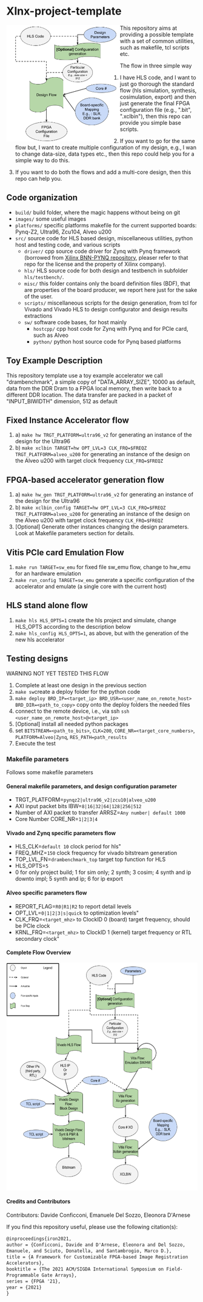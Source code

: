 
# Xlnx-project-template

<img align="left" src="images/xlnx-project-template-flow-simplified.png" alt="Simplified Flow" width="300"/>

This repository aims at providing a possible template with a set of common utilities, such as makefile, tcl scripts etc.

The flow in three simple way

1. I have HLS code, and I want to just go thorough the standard flow (hls simulation, synthesis, cosimulation, export) and then just generate the final FPGA configuration file (e.g., ".bit", ".xclbin"), then this repo can provide you simple base scripts.

2. If you want to go for the same flow but, I want to create multiple configuration of my design, e.g., I wan to change data-size, data types etc., then this repo could help you for a simple way to do this.

3. If you want to do both the flows and add a multi-core design, then  this repo can help you.




## Code organization
* `build/` build folder, where the magic happens without being on git
* `images/` some useful images
* `platforms/` specific platforms makefile for the current supported boards: Pynq-Z2, Ultra96, Zcu104, Alveo u200
* `src/` source code for HLS based design, miscellaneous utilities, python host and testing code, and various scripts
  * `driver/` cpp source code driver for Zynq with Pynq framework (borrowed from [Xilinx BNN-PYNQ repository](https://github.com/Xilinx/BNN-PYNQ), pleaser refer to that repo for the license and the property of Xilinx company).
  * `hls/` HLS source code for both design and testbench in subfolder `hls/testbench/`.
  * `misc/` this folder contains only the board definition files (BDF), that are properties of the board producer, we report here just for the sake of the user.
  * `scripts/` miscellaneous scripts for the design generation, from tcl for Vivado and Vivado HLS to design configurator and design results extractions
  * `sw/` software code bases, for host mainly
    * `hostcpp/` cpp host code for Zynq with Pynq and for PCIe card, such as Alveo
    * `python/` python host source code for Pynq based platforms

## Toy Example Description
This repository template use a toy example accelerator we call "drambenchmark", a simple copy of "DATA_ARRAY_SIZE", 10000 as default, data from the DDR Dram to a FPGA local memory, then write back to a different DDR location. The data transfer are packed in a packet of "INPUT_BIWIDTH" dimension, 512 as default

## Fixed Instance Accelerator flow

1. a) `make hw TRGT_PLATFORM=ultra96_v2` for generating an instance of the design for the Ultra96
1. b) `make xclbin TARGET=hw OPT_LVL=3 CLK_FRQ=$FREQZ TRGT_PLATFORM=alveo_u200`  for generating an instance of the design on the Alveo u200 with target clock frequency `CLK_FRQ=$FREQZ`

## FPGA-based accelerator generation flow

1. a) `make hw_gen TRGT_PLATFORM=ultra96_v2` for generating an instance of the design for the Ultra96
1. b) `make xclbin_config TARGET=hw OPT_LVL=3 CLK_FRQ=$FREQZ TRGT_PLATFORM=alveo_u200`  for generating an instance of the design on the Alveo u200 with target clock frequency `CLK_FRQ=$FREQZ`
2. [Optional] Generate other instances changing the design parameters. Look at Makefile parameters section for details.

## Vitis PCIe card Emulation Flow
1. `make run TARGET=sw_emu` for fixed file sw_emu flow, change to hw_emu for an hardware emulation
2. `make run_config TARGET=sw_emu` generate a specific configuration of the accelerator and emulate (a single core with the current host)

## HLS stand alone flow
 1. `make hls HLS_OPTS=1` create the hls project and simulate, change HLS_OPTS according to the description below
 2. `make hls_config HLS_OPTS=1`, as above, but with the generation of the new hls accelerator

## Testing designs

WARNING NOT YET TESTED THIS FLOW  

1. Complete at least one design in the previous section
2. `make sw`create a deploy folder for the python code
3. `make deploy BRD_IP=<target_ip> BRD_USR=<user_name_on_remote_host> BRD_DIR=<path_to_copy>` copy onto the deploy folders the needed files
4. connect to the remote device, i.e., via ssh `ssh <user_name_on_remote_host>@<target_ip>`
5. [Optional] install all needed python packages
6. set `BITSTREAM=<path_to_bits>`, `CLK=200`, `CORE_NR=<target_core_numbers>`, `PLATFORM=Alveo|Zynq`, `RES_PATH=path_results`
7. Execute the test 

### Makefile parameters

Follows some makefile parameters

#### General makefile parameters, and design configuration parameter
* TRGT_PLATFORM=`pynqz2|ultra96_v2|zcu10|alveo_u200`
* AXI input packet bits IBW=`8|16|32|64|128|256|512`
* Number of AXI packet to transfer ARRSZ=`Any number| default 1000`
* Core Number CORE_NR=`1|2|3|4`

#### Vivado and Zynq specific parameters flow
* HLS_CLK=`default 10` clock period for hls"
* FREQ_MHZ=`150` clock frequency for vivado bitstream generation
* TOP_LVL_FN=`drambenchmark_top` target top function for HLS
* HLS_OPTS=`5` 
* 0 for only project build; 1 for sim only; 2 synth; 3 cosim; 4 synth and ip downto impl; 5 synth and ip; 6 for ip export

#### Alveo specific parameters flow
* REPORT_FLAG=`R0|R1|R2` to report detail levels
* OPT_LVL=`0|1|2|3|s|quick` to optimization levels"
* CLK_FRQ=`<target_mhz>` to ClockID 0 (board) target frequency, should be PCIe clock
* KRNL_FRQ=`<target_mhz>` to ClockID 1 (kernel) target frequency or RTL secondary clock"


#### Complete Flow Overview
<img align="center" src="images/xlnx-project-template-flow.png" alt="Complete Flow overview" height="600" width="600"/>


#### Credits and Contributors

Contributors: Davide Conficconi, Emanuele Del Sozzo, Eleonora D'Arnese

If you find this repository useful, please use the following citation(s):

```
@inproceedings{iron2021,
author = {Conficconi, Davide and D'Arnese, Eleonora and Del Sozzo, Emanuele, and Sciuto, Donatella, and Santambrogio, Marco D.},
title = {A Framework for Customizable FPGA-based Image Registration Accelerators},
booktitle = {The 2021 ACM/SIGDA International Symposium on Field-Programmable Gate Arrays},
series = {FPGA '21},
year = {2021}
}
```
